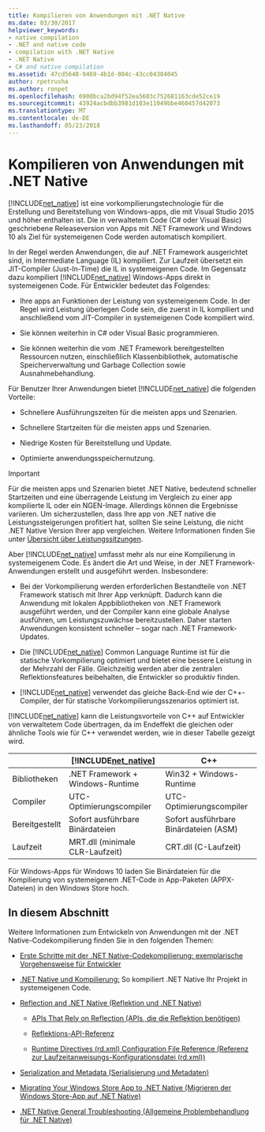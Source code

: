 ```yaml
---
title: Kompilieren von Anwendungen mit .NET Native
ms.date: 03/30/2017
helpviewer_keywords:
- native compilation
- .NET and native code
- compilation with .NET Native
- .NET Native
- C# and native compilation
ms.assetid: 47cd5648-9469-4b1d-804c-43cc04384045
author: rpetrusha
ms.author: ronpet
ms.openlocfilehash: 6900bca2bd94f52ea5603c752681163cde52ce19
ms.sourcegitcommit: 43924acbdbb3981d103e11049bbe460457d42073
ms.translationtype: MT
ms.contentlocale: de-DE
ms.lasthandoff: 05/23/2018
---
```

# <a name="compiling-apps-with-net-native"></a>Kompilieren von Anwendungen mit .NET Native
[!INCLUDE[net_native](../../../includes/net-native-md.md)] ist eine vorkompilierungstechnologie für die Erstellung und Bereitstellung von Windows-apps, die mit Visual Studio 2015 und höher enthalten ist. Die in verwaltetem Code (C# oder Visual Basic) geschriebene Releaseversion von Apps mit .NET Framework und Windows 10 als Ziel für systemeigenen Code werden automatisch kompiliert.  
  
 In der Regel werden Anwendungen, die auf .NET Framework ausgerichtet sind, in Intermediate Language (IL) kompiliert. Zur Laufzeit übersetzt ein JIT-Compiler (Just-In-Time) die IL in systemeigenen Code. Im Gegensatz dazu kompiliert [!INCLUDE[net_native](../../../includes/net-native-md.md)] Windows-Apps direkt in systemeigenen Code. Für Entwickler bedeutet das Folgendes:  
  
-   Ihre apps an Funktionen der Leistung von systemeigenem Code. In der Regel wird Leistung überlegen Code sein, die zuerst in IL kompiliert und anschließend vom JIT-Compiler in systemeigenen Code kompiliert wird. 
  
-   Sie können weiterhin in C# oder Visual Basic programmieren.  
  
-   Sie können weiterhin die vom .NET Framework bereitgestellten Ressourcen nutzen, einschließlich Klassenbibliothek, automatische Speicherverwaltung und Garbage Collection sowie Ausnahmebehandlung.  
  
 Für Benutzer Ihrer Anwendungen bietet [!INCLUDE[net_native](../../../includes/net-native-md.md)] die folgenden Vorteile:  
  
-   Schnellere Ausführungszeiten für die meisten apps und Szenarien.
  
-   Schnellere Startzeiten für die meisten apps und Szenarien. 
  
-   Niedrige Kosten für Bereitstellung und Update.  
  
-   Optimierte anwendungsspeichernutzung.  

> [!IMPORTANT]
> Für die meisten apps und Szenarien bietet .NET Native, bedeutend schneller Startzeiten und eine überragende Leistung im Vergleich zu einer app kompilierte IL oder ein NGEN-Image. Allerdings können die Ergebnisse variieren. Um sicherzustellen, dass Ihre app von .NET native die Leistungssteigerungen profitiert hat, sollten Sie seine Leistung, die nicht .NET Native Version Ihrer app vergleichen. Weitere Informationen finden Sie unter [Übersicht über Leistungssitzungen](https://docs.microsoft.com/visualstudio/profiling/performance-session-overview).
 
Aber [!INCLUDE[net_native](../../../includes/net-native-md.md)] umfasst mehr als nur eine Kompilierung in systemeigenem Code. Es ändert die Art und Weise, in der .NET Framework-Anwendungen erstellt und ausgeführt werden. Insbesondere:  
  
-   Bei der Vorkompilierung werden erforderlichen Bestandteile von .NET Framework statisch mit Ihrer App verknüpft. Dadurch kann die Anwendung mit lokalen Appbibliotheken von .NET Framework ausgeführt werden, und der Compiler kann eine globale Analyse ausführen, um Leistungszuwächse bereitzustellen. Daher starten Anwendungen konsistent schneller – sogar nach .NET Framework-Updates.  
  
-   Die [!INCLUDE[net_native](../../../includes/net-native-md.md)] Common Language Runtime ist für die statische Vorkompilierung optimiert und bietet eine bessere Leistung in der Mehrzahl der Fälle. Gleichzeitig werden aber die zentralen Reflektionsfeatures beibehalten, die Entwickler so produktiv finden.  
  
-   [!INCLUDE[net_native](../../../includes/net-native-md.md)] verwendet das gleiche Back-End wie der C++-Compiler, der für statische Vorkompilierungsszenarios optimiert ist.  
  
 [!INCLUDE[net_native](../../../includes/net-native-md.md)] kann die Leistungsvorteile von C++ auf Entwickler von verwaltetem Code übertragen, da im Endeffekt die gleichen oder ähnliche Tools wie für C++ verwendet werden, wie in dieser Tabelle gezeigt wird.  
  
||[!INCLUDE[net_native](../../../includes/net-native-md.md)]|C++|  
|-|----------------------------------------------------------------|-----------|  
|Bibliotheken|.NET Framework + Windows-Runtime|Win32 + Windows-Runtime|  
|Compiler|UTC-Optimierungscompiler|UTC-Optimierungscompiler|  
|Bereitgestellt|Sofort ausführbare Binärdateien|Sofort ausführbare Binärdateien (ASM)|  
|Laufzeit|MRT.dll (minimale CLR-Laufzeit)|CRT.dll (C-Laufzeit)|  
  
 Für Windows-Apps für Windows 10 laden Sie Binärdateien für die Kompilierung von systemeigenem .NET-Code in App-Paketen (APPX-Dateien) in den Windows Store hoch.  
  
## <a name="in-this-section"></a>In diesem Abschnitt  
 Weitere Informationen zum Entwickeln von Anwendungen mit der .NET Native-Codekompilierung finden Sie in den folgenden Themen:  
  
-   [Erste Schritte mit der .NET Native-Codekompilierung: exemplarische Vorgehensweise für Entwickler](../../../docs/framework/net-native/getting-started-with-net-native.md)  
  
-   [.NET Native und Kompilierung:](../../../docs/framework/net-native/net-native-and-compilation.md) So kompiliert .NET Native Ihr Projekt in systemeigenen Code.  
  
-   [Reflection and .NET Native (Reflektion und .NET Native)](../../../docs/framework/net-native/reflection-and-net-native.md)  
  
    -   [APIs That Rely on Reflection (APIs, die die Reflektion benötigen)](../../../docs/framework/net-native/apis-that-rely-on-reflection.md)  
  
    -   [Reflektions-API-Referenz](../../../docs/framework/net-native/net-native-reflection-api-reference.md)  
  
    -   [Runtime Directives (rd.xml) Configuration File Reference (Referenz zur Laufzeitanweisungs-Konfigurationsdatei (rd.xml))](../../../docs/framework/net-native/runtime-directives-rd-xml-configuration-file-reference.md)  
  
-   [Serialization and Metadata (Serialisierung und Metadaten)](../../../docs/framework/net-native/serialization-and-metadata.md)  
  
-   [Migrating Your Windows Store App to .NET Native (Migrieren der Windows Store-App auf .NET Native)](../../../docs/framework/net-native/migrating-your-windows-store-app-to-net-native.md)  
  
-   [.NET Native General Troubleshooting (Allgemeine Problembehandlung für .NET Native)](../../../docs/framework/net-native/net-native-general-troubleshooting.md)
